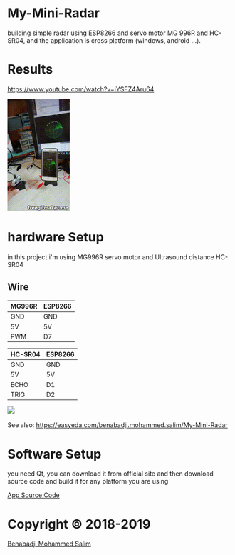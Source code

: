 # My-Mini-Radar
building simple radar using ESP8266 and servo motor MG 996R and HC-SR04, and the application is cross platform (windows, android ...).

# Results

https://www.youtube.com/watch?v=iYSFZ4Aru64

[![](My-Mini-Radar.gif)](https://www.youtube.com/watch?v=iYSFZ4Aru64)


# hardware Setup
in this project i'm using MG996R servo motor and Ultrasound distance HC-SR04

## Wire

| MG996R | ESP8266 |
|--------|---------|
| GND    | GND     |
| 5V     | 5V      |
| PWM    | D7      |

| HC-SR04  | ESP8266 |
|----------|---------|
| GND      | GND     |
| 5V       | 5V      |
| ECHO     | D1      |
| TRIG     | D2      |


![](https://github.com/salim97/My-Mini-Radar/blob/master/ESP8266%20MG-996R%20HC-SR04/Schematic_My-Mini-Radar_Sheet-1_20190605083009.png)

See also: https://easyeda.com/benabadji.mohammed.salim/My-Mini-Radar


# Software Setup
you need Qt, you can download it from official site
and then download source code and build it for any platform you are using 

[App Source Code](https://github.com/salim97/My-Mini-Radar/tree/master/QT_Application/My-Mini-Radar)


# Copyright © 2018-2019

[Benabadji Mohammed Salim](https://github.com/salim97)
